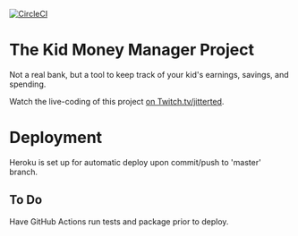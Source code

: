 [![CircleCI](https://circleci.com/gh/tedyoung/kid-bank.svg?style=svg)](https://circleci.com/gh/tedyoung/kid-bank)

# The Kid Money Manager Project

Not a real bank, but a tool to keep track of your kid's earnings, savings, and spending.

Watch the live-coding of this project [on Twitch.tv/jitterted](https://twitch.tv/jitterted).

# Deployment

Heroku is set up for automatic deploy upon commit/push to 'master' branch.

## To Do

Have GitHub Actions run tests and package prior to deploy.
